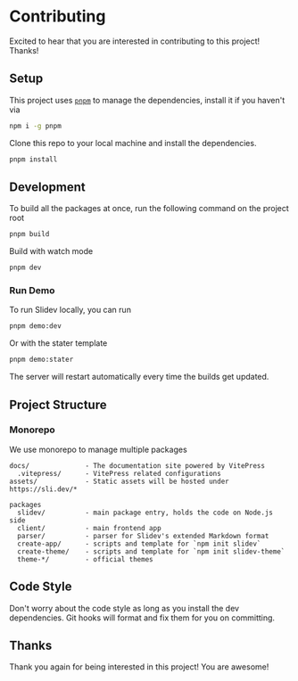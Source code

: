 # Contributing

Excited to hear that you are interested in contributing to this project! Thanks!

## Setup

This project uses [`pnpm`](https://pnpm.io/) to manage the dependencies, install it if you haven't via

```bash
npm i -g pnpm
```

Clone this repo to your local machine and install the dependencies. 

```bash
pnpm install
```

## Development 

To build all the packages at once, run the following command on the project root

```bash
pnpm build
```

Build with watch mode

```bash
pnpm dev
```

### Run Demo

To run Slidev locally, you can run

```bash
pnpm demo:dev
```

Or with the stater template

```bash
pnpm demo:stater
```

The server will restart automatically every time the builds get updated.

## Project Structure

### Monorepo

We use monorepo to manage multiple packages

```
docs/              - The documentation site powered by VitePress
  .vitepress/      - VitePress related configurations
assets/            - Static assets will be hosted under https://sli.dev/*

packages
  slidev/          - main package entry, holds the code on Node.js side
  client/          - main frontend app
  parser/          - parser for Slidev's extended Markdown format
  create-app/      - scripts and template for `npm init slidev`
  create-theme/    - scripts and template for `npm init slidev-theme`
  theme-*/         - official themes
```

## Code Style

Don't worry about the code style as long as you install the dev dependencies. Git hooks will format and fix them for you on committing.

## Thanks

Thank you again for being interested in this project! You are awesome!
